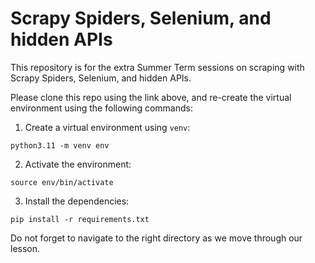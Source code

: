 # Scrapy Spiders, Selenium, and hidden APIs

This repository is for the extra Summer Term sessions on scraping with Scrapy Spiders, Selenium, and hidden APIs.

Please clone this repo using the link above, and re-create the virtual environment using the following commands: 

1. Create a virtual environment using `venv`:
```shell
python3.11 -m venv env
```
2. Activate the environment: 
```shell
source env/bin/activate
```
3. Install the dependencies:
```shell
pip install -r requirements.txt
```

Do not forget to navigate to the right directory as we move through our lesson. 


